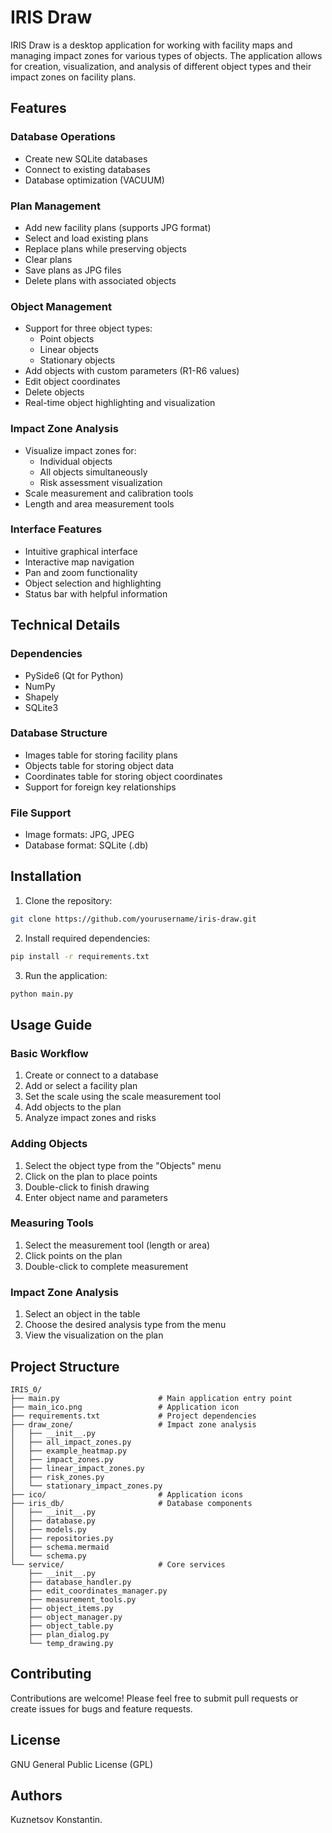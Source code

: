 # IRIS Draw

IRIS Draw is a desktop application for working with facility maps and managing impact zones for various types of objects. The application allows for creation, visualization, and analysis of different object types and their impact zones on facility plans.

## Features

### Database Operations
- Create new SQLite databases
- Connect to existing databases 
- Database optimization (VACUUM)

### Plan Management
- Add new facility plans (supports JPG format)
- Select and load existing plans
- Replace plans while preserving objects
- Clear plans
- Save plans as JPG files
- Delete plans with associated objects

### Object Management
- Support for three object types:
  - Point objects
  - Linear objects
  - Stationary objects
- Add objects with custom parameters (R1-R6 values)
- Edit object coordinates
- Delete objects
- Real-time object highlighting and visualization

### Impact Zone Analysis
- Visualize impact zones for:
  - Individual objects
  - All objects simultaneously
  - Risk assessment visualization
- Scale measurement and calibration tools
- Length and area measurement tools

### Interface Features
- Intuitive graphical interface
- Interactive map navigation
- Pan and zoom functionality
- Object selection and highlighting
- Status bar with helpful information

## Technical Details

### Dependencies
- PySide6 (Qt for Python)
- NumPy
- Shapely
- SQLite3

### Database Structure
- Images table for storing facility plans
- Objects table for storing object data
- Coordinates table for storing object coordinates
- Support for foreign key relationships

### File Support
- Image formats: JPG, JPEG
- Database format: SQLite (.db)

## Installation

1. Clone the repository:
```bash
git clone https://github.com/yourusername/iris-draw.git
```

2. Install required dependencies:
```bash
pip install -r requirements.txt
```

3. Run the application:
```bash
python main.py
```

## Usage Guide

### Basic Workflow
1. Create or connect to a database
2. Add or select a facility plan
3. Set the scale using the scale measurement tool
4. Add objects to the plan
5. Analyze impact zones and risks

### Adding Objects
1. Select the object type from the "Objects" menu
2. Click on the plan to place points
3. Double-click to finish drawing
4. Enter object name and parameters

### Measuring Tools
1. Select the measurement tool (length or area)
2. Click points on the plan
3. Double-click to complete measurement

### Impact Zone Analysis
1. Select an object in the table
2. Choose the desired analysis type from the menu
3. View the visualization on the plan

## Project Structure

```
IRIS_0/
├── main.py                      # Main application entry point
├── main_ico.png                 # Application icon
├── requirements.txt             # Project dependencies
├── draw_zone/                   # Impact zone analysis
│   ├── __init__.py
│   ├── all_impact_zones.py
│   ├── example_heatmap.py
│   ├── impact_zones.py
│   ├── linear_impact_zones.py
│   ├── risk_zones.py
│   └── stationary_impact_zones.py
├── ico/                         # Application icons
├── iris_db/                     # Database components
│   ├── __init__.py
│   ├── database.py
│   ├── models.py
│   ├── repositories.py
│   ├── schema.mermaid
│   └── schema.py
└── service/                     # Core services
    ├── __init__.py
    ├── database_handler.py
    ├── edit_coordinates_manager.py
    ├── measurement_tools.py
    ├── object_items.py
    ├── object_manager.py
    ├── object_table.py
    ├── plan_dialog.py
    └── temp_drawing.py
```

## Contributing

Contributions are welcome! Please feel free to submit pull requests or create issues for bugs and feature requests.

## License

GNU General Public License (GPL)

## Authors

Kuznetsov Konstantin.
